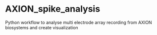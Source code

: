 # AXION_spike_analysis
Python workflow to analyse multi electrode array recording from AXION biosystems and create visualization
